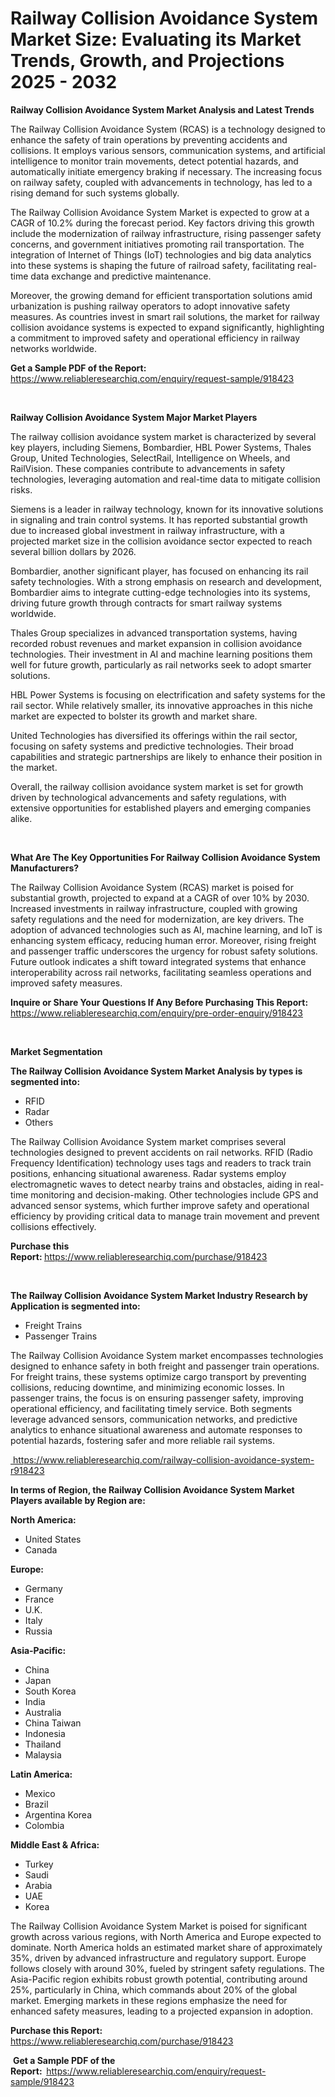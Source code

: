 <p><h1>Railway Collision Avoidance System Market Size: Evaluating its Market Trends, Growth, and Projections 2025 - 2032</h1></p><p><strong>Railway Collision Avoidance System Market Analysis and Latest Trends</strong></p>
<p><p>The Railway Collision Avoidance System (RCAS) is a technology designed to enhance the safety of train operations by preventing accidents and collisions. It employs various sensors, communication systems, and artificial intelligence to monitor train movements, detect potential hazards, and automatically initiate emergency braking if necessary. The increasing focus on railway safety, coupled with advancements in technology, has led to a rising demand for such systems globally.</p><p>The Railway Collision Avoidance System Market is expected to grow at a CAGR of 10.2% during the forecast period. Key factors driving this growth include the modernization of railway infrastructure, rising passenger safety concerns, and government initiatives promoting rail transportation. The integration of Internet of Things (IoT) technologies and big data analytics into these systems is shaping the future of railroad safety, facilitating real-time data exchange and predictive maintenance. </p><p>Moreover, the growing demand for efficient transportation solutions amid urbanization is pushing railway operators to adopt innovative safety measures. As countries invest in smart rail solutions, the market for railway collision avoidance systems is expected to expand significantly, highlighting a commitment to improved safety and operational efficiency in railway networks worldwide.</p></p>
<p><strong>Get a Sample PDF of the Report:&nbsp;</strong> <a href="https://www.reliableresearchiq.com/enquiry/request-sample/918423?utm_campaign=3112&utm_medium=2&utm_source=Github&utm_content=ia&utm_term=17042025&utm_id=railway-collision-avoidance-system">https://www.reliableresearchiq.com/enquiry/request-sample/918423</a></p>
<p>&nbsp;</p>
<p><strong>Railway Collision Avoidance System Major Market Players</strong></p>
<p><p>The railway collision avoidance system market is characterized by several key players, including Siemens, Bombardier, HBL Power Systems, Thales Group, United Technologies, SelectRail, Intelligence on Wheels, and RailVision. These companies contribute to advancements in safety technologies, leveraging automation and real-time data to mitigate collision risks.</p><p>Siemens is a leader in railway technology, known for its innovative solutions in signaling and train control systems. It has reported substantial growth due to increased global investment in railway infrastructure, with a projected market size in the collision avoidance sector expected to reach several billion dollars by 2026.</p><p>Bombardier, another significant player, has focused on enhancing its rail safety technologies. With a strong emphasis on research and development, Bombardier aims to integrate cutting-edge technologies into its systems, driving future growth through contracts for smart railway systems worldwide.</p><p>Thales Group specializes in advanced transportation systems, having recorded robust revenues and market expansion in collision avoidance technologies. Their investment in AI and machine learning positions them well for future growth, particularly as rail networks seek to adopt smarter solutions.</p><p>HBL Power Systems is focusing on electrification and safety systems for the rail sector. While relatively smaller, its innovative approaches in this niche market are expected to bolster its growth and market share.</p><p>United Technologies has diversified its offerings within the rail sector, focusing on safety systems and predictive technologies. Their broad capabilities and strategic partnerships are likely to enhance their position in the market.</p><p>Overall, the railway collision avoidance system market is set for growth driven by technological advancements and safety regulations, with extensive opportunities for established players and emerging companies alike.</p></p>
<p>&nbsp;</p>
<p><strong>What Are The Key Opportunities For Railway Collision Avoidance System Manufacturers?</strong></p>
<p><p>The Railway Collision Avoidance System (RCAS) market is poised for substantial growth, projected to expand at a CAGR of over 10% by 2030. Increased investments in railway infrastructure, coupled with growing safety regulations and the need for modernization, are key drivers. The adoption of advanced technologies such as AI, machine learning, and IoT is enhancing system efficacy, reducing human error. Moreover, rising freight and passenger traffic underscores the urgency for robust safety solutions. Future outlook indicates a shift toward integrated systems that enhance interoperability across rail networks, facilitating seamless operations and improved safety measures.</p></p>
<p><strong>Inquire or Share Your Questions If Any Before Purchasing This Report:</strong> <a href="https://www.reliableresearchiq.com/enquiry/pre-order-enquiry/918423?utm_campaign=3112&utm_medium=2&utm_source=Github&utm_content=ia&utm_term=17042025&utm_id=railway-collision-avoidance-system">https://www.reliableresearchiq.com/enquiry/pre-order-enquiry/918423</a></p>
<p>&nbsp;</p>
<p><strong>Market Segmentation</strong></p>
<p><strong>The Railway Collision Avoidance System Market Analysis by types is segmented into:</strong></p>
<p><ul><li>RFID</li><li>Radar</li><li>Others</li></ul></p>
<p><p>The Railway Collision Avoidance System market comprises several technologies designed to prevent accidents on rail networks. RFID (Radio Frequency Identification) technology uses tags and readers to track train positions, enhancing situational awareness. Radar systems employ electromagnetic waves to detect nearby trains and obstacles, aiding in real-time monitoring and decision-making. Other technologies include GPS and advanced sensor systems, which further improve safety and operational efficiency by providing critical data to manage train movement and prevent collisions effectively.</p></p>
<p><strong>Purchase this Report:&nbsp;</strong><a href="https://www.reliableresearchiq.com/purchase/918423?utm_campaign=3112&utm_medium=2&utm_source=Github&utm_content=ia&utm_term=17042025&utm_id=railway-collision-avoidance-system">https://www.reliableresearchiq.com/purchase/918423</a></p>
<p>&nbsp;</p>
<p><strong>The Railway Collision Avoidance System Market Industry Research by Application is segmented into:</strong></p>
<p><ul><li>Freight Trains</li><li>Passenger Trains</li></ul></p>
<p><p>The Railway Collision Avoidance System market encompasses technologies designed to enhance safety in both freight and passenger train operations. For freight trains, these systems optimize cargo transport by preventing collisions, reducing downtime, and minimizing economic losses. In passenger trains, the focus is on ensuring passenger safety, improving operational efficiency, and facilitating timely service. Both segments leverage advanced sensors, communication networks, and predictive analytics to enhance situational awareness and automate responses to potential hazards, fostering safer and more reliable rail systems.</p></p>
<p><a href="https://www.reliableresearchiq.com/railway-collision-avoidance-system-r918423?utm_campaign=3112&utm_medium=2&utm_source=Github&utm_content=ia&utm_term=17042025&utm_id=railway-collision-avoidance-system">&nbsp;https://www.reliableresearchiq.com/railway-collision-avoidance-system-r918423</a></p>
<p><strong>In terms of Region, the Railway Collision Avoidance System Market Players available by Region are:</strong></p>
<p>
    <p> <strong> North America: </strong>
        <ul>
            <li>United States</li>
            <li>Canada</li>
        </ul>
        </p> 
    <p> <strong> Europe: </strong>
        <ul>
            <li>Germany</li>
            <li>France</li>
            <li>U.K.</li>
            <li>Italy</li>
            <li>Russia</li>
        </ul>
        </p> 
    <p> <strong> Asia-Pacific: </strong>
        <ul>
            <li>China</li>
            <li>Japan</li>
            <li>South Korea</li>
            <li>India</li>
            <li>Australia</li>
            <li>China Taiwan</li>
            <li>Indonesia</li>
            <li>Thailand</li>
            <li>Malaysia</li>
        </ul>
        </p> 
    <p> <strong> Latin America: </strong>
        <ul>
            <li>Mexico</li>
            <li>Brazil</li>
            <li>Argentina Korea</li>
            <li>Colombia</li>
        </ul>
        </p> 
    <p> <strong> Middle East & Africa: </strong>
        <ul>
            <li>Turkey</li>
            <li>Saudi</li>
            <li>Arabia</li>
            <li>UAE</li>
            <li>Korea</li>
        </ul>
    </p>
    </p>
<p><p>The Railway Collision Avoidance System Market is poised for significant growth across various regions, with North America and Europe expected to dominate. North America holds an estimated market share of approximately 35%, driven by advanced infrastructure and regulatory support. Europe follows closely with around 30%, fueled by stringent safety regulations. The Asia-Pacific region exhibits robust growth potential, contributing around 25%, particularly in China, which commands about 20% of the global market. Emerging markets in these regions emphasize the need for enhanced safety measures, leading to a projected expansion in adoption.</p></p>
<p><strong>Purchase this Report: </strong><a href="https://www.reliableresearchiq.com/purchase/918423?utm_campaign=3112&utm_medium=2&utm_source=Github&utm_content=ia&utm_term=17042025&utm_id=railway-collision-avoidance-system">https://www.reliableresearchiq.com/purchase/918423</a></p>
<p>&nbsp;<strong>Get a Sample PDF of the Report:&nbsp;&nbsp;</strong><a href="https://www.reliableresearchiq.com/enquiry/request-sample/918423?utm_campaign=3112&utm_medium=2&utm_source=Github&utm_content=ia&utm_term=17042025&utm_id=railway-collision-avoidance-system">https://www.reliableresearchiq.com/enquiry/request-sample/918423</a></p>
<p><strong></strong></p>
<p><p></p><p></p><p></p></p>